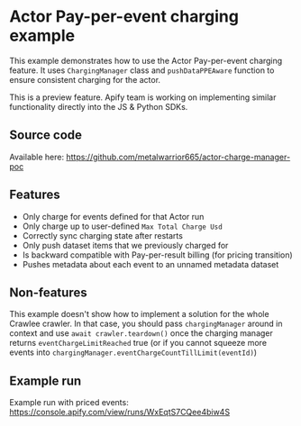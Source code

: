 # Actor Pay-per-event charging example

This example demonstrates how to use the Actor Pay-per-event charging feature. It uses `ChargingManager` class and `pushDataPPEAware` function to ensure consistent charging for the actor.

This is a preview feature. Apify team is working on implementing similar functionality directly into the JS & Python SDKs.

## Source code
Available here: https://github.com/metalwarrior665/actor-charge-manager-poc

## Features
- Only charge for events defined for that Actor run
- Only charge up to user-defined `Max Total Charge Usd`
- Correctly sync charging state after restarts
- Only push dataset items that we previously charged for
- Is backward compatible with Pay-per-result billing (for pricing transition)
- Pushes metadata about each event to an unnamed metadata dataset

## Non-features
This example doesn't show how to implement a solution for the whole Crawlee crawler. In that case, you should pass `chargingManager` around in context and use `await crawler.teardown()` once the charging manager returns `eventChargeLimitReached` true (or if you cannot squeeze more events into `chargingManager.eventChargeCountTillLimit(eventId)`)

## Example run
Example run with priced events: https://console.apify.com/view/runs/WxEqtS7CQee4biw4S
